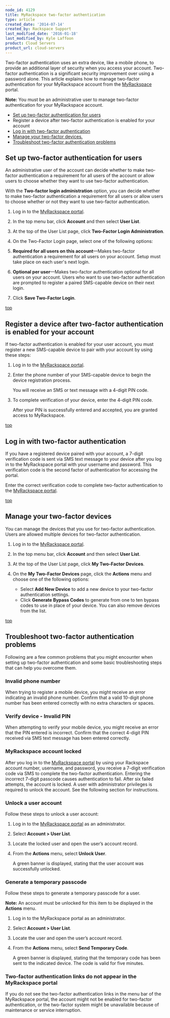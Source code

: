 ```yaml
---
node_id: 4129
title: MyRackspace two-factor authentication
type: article
created_date: '2014-07-14'
created_by: Rackspace Support
last_modified_date: '2016-01-18'
last_modified_by: Kyle Laffoon
product: Cloud Servers
product_url: cloud-servers
---
```




Two-factor authentication uses an extra device, like a mobile phone, to
provide an additional layer of security when you access your account.
Two-factor authentication is a significant security improvement over
using a password alone. This article explains how to manage two-factor
authentication for your MyRackspace account from the
[MyRackspace](myrackspace.com) portal.

**Note:** You must be an administrative user to manage two-factor
authentication for your MyRackspace account.

-   [Set up two-factor authentication for users](#setup)
-   Register a device after two-factor authentication is enabled for
    your account
-   [Log in with two-factor authentication](#login)
-   [Manage your two-factor devices.](#manage)
-   [Troubleshoot two-factor authentication problems](#trouble)



Set up two-factor authentication for users
------------------------------------------

An administrative user of the account can decide whether to make
two-factor authentication a requirement for all users of the account or
allow users to choose whether they want to use two-factor
authentication.

With the **Two-factor login administration** option, you can decide
whether to make two-factor authentication a requirement for all users or
allow users to choose whether or not they want to use two-factor
authentication.

1.  Log in to the [MyRackspace portal](https://my.rackspace.com/).

2.  In the top menu bar, click **Account** and then select **User
    List**.

3.  At the top of the User List page, click **Two-Factor Login
    Administration**.

4.  On the Two-Factor Login page, select one of the following options:
5.  **Required for all users on this account**&mdash;Makes two-factor
    authentication a requirement for all users on your account. Setup
    must take place on each user's next login.

6.  **Optional per user**&mdash;Makes two-factor authentication optional for
    all users on your account. Users who want to use two-factor
    authentication are prompted to register a paired SMS-capable device
    on their next login.

7.  Click **Save Two-Factor Login**.

[top](#top)



Register a device after two-factor authentication is enabled for your account
-----------------------------------------------------------------------------

If two-factor authentication is enabled for your user account, you must
register a new SMS-capable device to pair with your account by using
these steps:

1.  Log in to the [MyRackspace portal](https://myrackspace.com).

2.  Enter the phone number of your SMS-capable device to begin the
    device registration process.

    You will receive an SMS or text message with a 4-digit PIN code.



3.  To complete verification of your device, enter the 4-digit PIN code.

    After your PIN is successfully entered and accepted, you are granted
    access to MyRackspace.

[top](#top)



Log in with two-factor authentication
-------------------------------------

If you have a registered device paired with your account, a 7-digit
verification code is sent via SMS text message to your device after you
log in to the MyRackspace portal with your username and password. This
verification code is the second factor of authentication for accessing
the portal.

Enter the correct verification code to complete two-factor
authentication to the [MyRackspace portal](https://myrackspace.com).

[top](#top)



Manage your two-factor devices
------------------------------

You can manage the devices that you use for two-factor authentication.
Users are allowed multiple devices for two-factor authentication.

1.  Log in to the [MyRackspace portal](https://myrackspace.com).

2.  In the top menu bar, click **Account** and then select **User
    List**.

3.  At the top of the User List page, click **My Two-Factor Devices**.

4.  On the **My Two-Factor Devices** page, click the **Actions** menu
    and choose one of the following options:
    -   Select **Add New Device** to add a new device to your two-factor
        authentication settings.
    -   Click **Generate Bypass Codes** to generate from one to ten
        bypass codes to use in place of your device.
        You can also remove devices from the list.

[top](#top)



Troubleshoot two-factor authentication problems
-----------------------------------------------

Following are a few common problems that you might encounter when
setting up two-factor authentication and some basic troubleshooting
steps that can help you overcome them.

### Invalid phone number

When trying to register a mobile device, you might receive an error
indicating an invalid phone number. Confirm that a valid 10-digit phone
number has been entered correctly with no extra characters or spaces.

### Verify device - Invalid PIN

When attempting to verify your mobile device, you might receive an error
that the PIN entered is incorrect. Confirm that the correct 4-digit PIN
received via SMS text message has been entered correctly.

### MyRackspace account locked

After you log in to the [MyRackspace portal](https://myrackspace.com) by
using your Rackspace account number, username, and password, you receive
a 7-digit verification code via SMS to complete the two-factor
authentication. Entering the incorrect 7-digit passcode causes
authentication to fail. After six failed attempts, the account is
locked. A user with administrator privileges is required to unlock the
account. See the following section for instructions.

### Unlock a user account

Follow these steps to unlock a user account:

1.  Log in to the [MyRackspace portal](https://myrackspace.com) as an
    administrator.

2.  Select **Account &gt; User List**.

3.  Locate the locked user and open the user&rsquo;s account record.

4.  From the **Actions** menu, select **Unlock User**.

    A green banner is displayed, stating that the user account was
    successfully unlocked.

### Generate a temporary passcode

Follow these steps to generate a temporary passcode for a user.

**Note:** An account must be unlocked for this item to be displayed in
the **Actions** menu.

1.  Log in to the MyRackspace portal as an administrator.

2.  Select **Account &gt; User List**.

3.  Locate the user and open the user&rsquo;s account record.

4.  From the **Actions** menu, select **Send Temporary Code**.

    A green banner is displayed, stating that the temporary code has
    been sent to the indicated device. The code is valid for
    five minutes.

### Two-factor authentication links do not appear in the MyRackspace portal

If you do not see the two-factor authentication links in the menu bar of
the MyRackspace portal, the account might not be enabled for two-factor
authentication, or the two-factor system might be unavailable because of
maintenance or service interruption.

